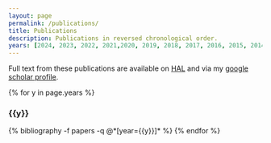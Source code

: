 ```yaml
---
layout: page
permalink: /publications/
title: Publications
description: Publications in reversed chronological order. 
years: [2024, 2023, 2022, 2021,2020, 2019, 2018, 2017, 2016, 2015, 2014, 2013, 2012, 2011, 2010, 2009, 2008, 2006, 2005]
---
```


Full text from these publications are available on [HAL](https://cv.hal.science/sylvain-chevallier) and via my [google scholar profile](https://scholar.google.com/citations?user=j5Tu_SQAAAAJ&hl=fr).

<!-- <span class="pjournal">■</span> journals, <span class="pconf">■</span> conferences, <span class="pbook">■</span> books -->

<!-- <pjournal>■</pjournal> Journal, <pconf>■</pconf> Conference, <pbook>■</pbook> book chapters, thesis -->

{% for y in page.years %}
  <h3 class="year">{{y}}</h3>
  {% bibliography -f papers -q @*[year={{y}}]* %}
{% endfor %}
